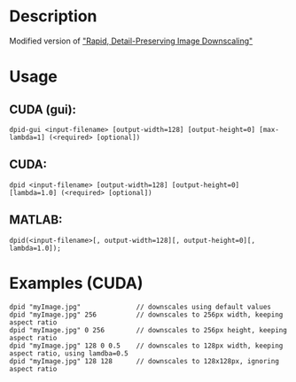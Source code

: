 # Description
Modified version of ["Rapid, Detail-Preserving Image Downscaling"](http://www.gcc.tu-darmstadt.de/home/proj/dpid/)

# Usage
## CUDA (gui):
    dpid-gui <input-filename> [output-width=128] [output-height=0] [max-lambda=1] (<required> [optional])

## CUDA:
    dpid <input-filename> [output-width=128] [output-height=0] [lambda=1.0] (<required> [optional])

## MATLAB:
    dpid(<input-filename>[, output-width=128][, output-height=0][, lambda=1.0]);

# Examples (CUDA)
    dpid "myImage.jpg"              // downscales using default values
    dpid "myImage.jpg" 256          // downscales to 256px width, keeping aspect ratio
    dpid "myImage.jpg" 0 256        // downscales to 256px height, keeping aspect ratio
    dpid "myImage.jpg" 128 0 0.5    // downscales to 128px width, keeping aspect ratio, using lamdba=0.5
    dpid "myImage.jpg" 128 128      // downscales to 128x128px, ignoring aspect ratio
